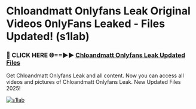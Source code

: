 # Chloandmatt Onlyfans Leak Original Videos 0nlyFans Leaked - Files Updated! (s1lab)

<h3>🔴 CLICK HERE 🌐==►► <a href="https://tinyurl.com/ms9xzufz" rel="nofollow">Chloandmatt Onlyfans Leak Updated Files</a></h3>

Get Chloandmatt Onlyfans Leak and all content. Now you can access all videos and pictures of Chloandmatt Onlyfans Leak. New Updated Files 2025!

[![s1lab](https://i.imgur.com/ppqm5kG.gif)](https://tinyurl.com/ms9xzufz)
